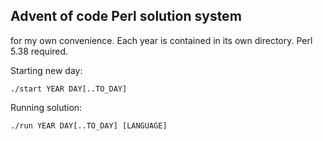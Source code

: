 Advent of code Perl solution system
----------

for my own convenience. Each year is contained in its own directory. Perl 5.38
required.

Starting new day:

```
./start YEAR DAY[..TO_DAY]
```

Running solution:

```
./run YEAR DAY[..TO_DAY] [LANGUAGE]
```

